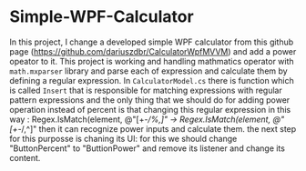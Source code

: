 # Simple-WPF-Calculator

In this project, I change a developed simple WPF calculator from this github page (https://github.com/dariuszdbr/CalculatorWpfMVVM) and add a power opeator to it.
This project is working and handling mathmatics operator with `math.mxparser` library and parse each of expression and calculate them by defining a regular expression.
In `CalculatorModel.cs` there is function which is called `Insert` that is responsible for matching expressions with regular pattern expressions and the only thing that we should do for adding power operation instead of percent is that changing this 
regular expression in this way :
 Regex.IsMatch(element, @"[+\-*/%,]" -> Regex.IsMatch(element, @"[+\-*/,^]"
 then it can recognize power inputs and calculate them.
 the next step for this purposse is chaning its UI: for this we should change "ButtonPercent" to "ButtionPower" and remove its listener and change its content.

